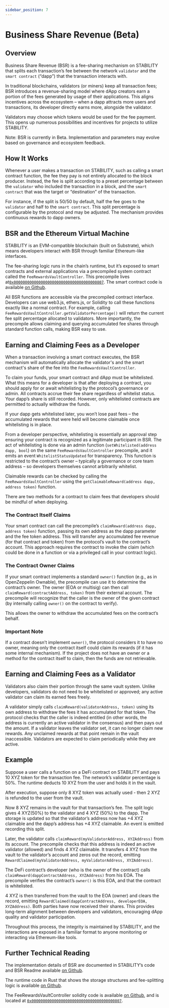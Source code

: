 ```yaml
---
sidebar_position: 7
---
```


# Business Share Revenue (Beta)

## Overview

Business Share Revenue (BSR) is a fee-sharing mechanism on STABILITY that splits each transaction’s fee between the network `validator` and the `smart contract` (“dapp”) that the transaction interacts with​.

In traditional blockchains, validators (or miners) keep all transaction fees; BSR introduces a revenue-sharing model where dApp creators earn a portion of the fees generated by usage of their applications. This aligns incentives across the ecosystem – when a dapp attracts more users and transactions, its developer directly earns more, alongside the validator.

Validators may choose which tokens would be used for the fee payment. This opens up numerous possibilities and incentives for projects to utilize STABILITY.

Note: BSR is currently in Beta. Implementation and parameters may evolve based on governance and ecosystem feedback.

## How It Works

Whenever a user makes a transaction on STABILITY, such as calling a smart contract function, the fee they pay is not entirely allocated to the block producer. Instead, the fee is split according to a preset percentage between the `validator` who included the transaction in a block, and the `smart contract` that was the target or “destination” of the transaction​.

For instance, if the split is 50/50 by default, half the fee goes to the `validator` and half to the `smart contract`. This split percentage is configurable by the protocol and may be adjusted. The mechanism provides continuous rewards to dapp owners.

## BSR and the Ethereum Virtual Machine

STABILITY is an EVM-compatible blockchain (built on Substrate), which means developers interact with BSR through familiar Ethereum-like interfaces.

The fee-sharing logic runs in the chain’s runtime, but it’s exposed to smart contracts and external applications via a precompiled system contract called the `FeeRewardsVaultController`. This precompile lives at[`0x0000000000000000000000000000000000000807`](https://explorer.stabilityprotocol.com/address/0x0000000000000000000000000000000000000807). The smart contract code is available [on Github](https://github.com/stabilityprotocol/stability/blob/896c16bbdd1d2c0a241d945f5f42b00f00d3caff/precompiles/fee-rewards-vault-controller/FeeRewardsVaultController.sol#L4).

All BSR functions are accessible via the precompiled contract interface. Developers can use web3.js, ethers.js, or Solidity to call these functions exactly like a normal contract. For example, calling `FeeRewardsVaultController.getValidatorPercentage()` will return the current fee split percentage allocated to validators​. More importantly, the precompile allows claiming and querying accumulated fee shares through standard function calls, making BSR easy to use.

## Earning and Claiming Fees as a Developer

When a transaction involving a smart contract executes, the BSR mechanism will automatically allocate the validator's and the smart contract's share of the fee into the `FeeRewardsVaultController`.

To claim your funds, your smart contract and dApp must be whitelisted. What this means for a developer is that after deploying a contract, you should apply for or await whitelisting by the protocol’s governance or admin. All contracts accrue their fee share regardless of whitelist status. Your dapp’s share is still recorded. However, only whitelisted contracts are permitted to actually withdraw the funds​.

If your dapp gets whitelisted later, you won’t lose past fees – the accumulated rewards that were held will become claimable once whitelisting is in place​.

From a developer perspective, whitelisting is essentially an approval step ensuring your contract is recognized as a legitimate participant in BSR. The act of whitelisting is done via an admin function (`setWhitelisted(address dapp, bool`) on the same `FeeRewardsVaultController` precompile, and it emits an event `WhitelistStatusUpdated` for transparency. This function is restricted to the contract’s owner – typically a governance or core team address – so developers themselves cannot arbitrarily whitelist.

Claimable rewards can be checked by calling the `FeeRewardsVaultController` using the `getClaimableReward(address dapp, address token)` function.

There are two methods for a contract to claim fees that developers should be mindful of when deploying.

### The Contract Itself Claims

Your smart contract can call the precompile’s `claimReward(address dapp, address token)` function, passing its own address as the dapp parameter and the fee token address. This will transfer any accumulated fee revenue (for that contract and token) from the protocol’s vault to the contract’s account. This approach requires the contract to invoke the claim (which could be done in a function or via a privileged call in your contract logic).

### The Contract Owner Claims

If your smart contract implements a standard `owner()` function (e.g., as in OpenZeppelin Ownable), the precompile can use it to determine the contract’s owner. The owner (EOA or multisig) can then call `claimReward(contractAddress, token)` from their external account. The precompile will recognize that the caller is the owner of the given contract (by internally calling `owner()` on the contract to verify)​.

This allows the owner to withdraw the accumulated fees on the contract’s behalf.

### Important Note

If a contract doesn’t implement `owner()`, the protocol considers it to have no owner, meaning only the contract itself could claim its rewards (if it has some internal mechanism). If the project does not have an owner or a method for the contract itself to claim, then the funds are not retrievable.

## Earning and Claiming Fees as a Validator

Validators also claim their portion through the same vault system. Unlike developers, validators do not need to be whitelisted or approved; any active validator can claim its earned fees freely​.

A validator simply calls `claimReward(validatorAddress, token)` using its own address to withdraw the fees it has accumulated for that token. The protocol checks that the caller is indeed entitled (in other words, the address is currently an active validator in the consensus) and then pays out the amount. If a validator leaves the validator set, it can no longer claim new rewards. Any unclaimed rewards at that point remain in the vault inaccessible. Validators are expected to claim periodically while they are active.

## Example

Suppose a user calls a function on a DeFi contract on STABILITY and pays 10 XYZ token for the transaction fee. The network’s validator percentage is 50%. The runtime deducts 10 XYZ from the user and holds it in the vault.

After execution, suppose only 8 XYZ token was actually used - then 2 XYZ is refunded to the user from the vault.

Now 8 XYZ remains in the vault for that transaction’s fee. The split logic gives 4 XYZ(50%) to the validator and 4 XYZ (50%) to the dapp. The storage is updated so that the validator’s address now has +4 XYZ claimable and the dapp’s address has +4 XYZ claimable​. An event is emitted recording this split.

Later, the validator calls `claimReward(myValidatorAddress, XYZAddress)` from its account. The precompile checks that this address is indeed an active validator (allowed) and finds 4 XYZ claimable. It transfers 4 XYZ from the vault to the validator’s account and zeros out the record, emitting `RewardClaimed(myValidatorAddress, myValidatorAddress, XYZAddress)`.

The DeFi contract’s developer (who is the owner of the contract) calls `claimReward(dappContractAddress, XYZAddress)` from his EOA. The precompile verifies the contract’s `owner()` is this EOA, and that the contract is whitelisted.

4 XYZ is then transferred from the vault to the EOA (owner) and clears the record, emitting `RewardClaimed(dappContractAddress, developerEOA, XYZAddress)`. Both parties have now received their shares. This provides long-term alignment between developers and validators, encouraging dApp quality and validator participation.

Throughout this process, the integrity is maintained by STABILITY, and the interactions are exposed in a familiar format to anyone monitoring or interacting via Ethereum-like tools.

## Further Technical Reading

The implementation details of BSR are documented in STABILITY’s code and BSR Readme available [on Github](https://github.com/stabilityprotocol/stability/blob/main/docs/BUSINESS-SHARE-REVENUE.md).

The runtime code in Rust that shows the storage structures and fee-splitting logic is available [on Github](https://github.com/stabilityprotocol/stability/blob/main/pallets/dnt-fee-controller/src/lib.rs).

The FeeRewardsVaultController solidity code is available [on Github](https://github.com/stabilityprotocol/stability/blob/896c16bbdd1d2c0a241d945f5f42b00f00d3caff/precompiles/fee-rewards-vault-controller/FeeRewardsVaultController.sol#L4), and is located at [`0x0000000000000000000000000000000000000807`](https://explorer.stabilityprotocol.com/address/0x0000000000000000000000000000000000000807).
